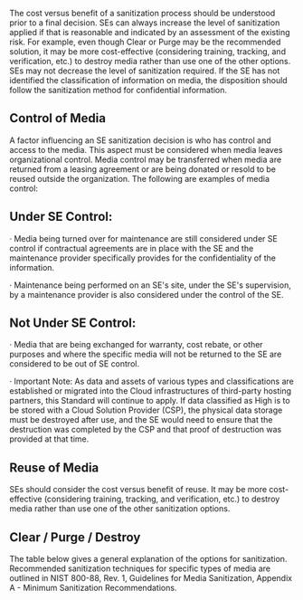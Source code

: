 The cost versus benefit of a sanitization process should be understood prior to a final decision. SEs can always increase the level of sanitization applied if that is reasonable and indicated by an assessment of the existing risk. For example, even though Clear or Purge may be the recommended solution, it may be more cost-effective (considering training, tracking, and verification, etc.) to destroy media rather than use one of the other options. SEs may not decrease the level of sanitization required. If the SE has not identified the classification of information on media, the disposition should follow the sanitization method for confidential information.

## **Control of Media**

A factor influencing an SE sanitization decision is who has control and access to the media. This aspect must be considered when media leaves organizational control. Media control may be transferred when media are returned from a leasing agreement or are being donated or resold to be reused outside the organization. The following are examples of media control:

## **Under SE Control:**

· Media being turned over for maintenance are still considered under SE control if contractual agreements are in place with the SE and the maintenance provider specifically provides for the confidentiality of the information.

· Maintenance being performed on an SE's site, under the SE's supervision, by a maintenance provider is also considered under the control of the SE.

## **Not Under SE Control:**

· Media that are being exchanged for warranty, cost rebate, or other purposes and where the specific media will not be returned to the SE are considered to be out of SE control.

· Important Note: As data and assets of various types and classifications are established or migrated into the Cloud infrastructures of third-party hosting partners, this Standard will continue to apply. If data classified as High is to be stored with a Cloud Solution Provider (CSP), the physical data storage must be destroyed after use, and the SE would need to ensure that the destruction was completed by the CSP and that proof of destruction was provided at that time.$_{ }$

## **Reuse of Media**

SEs should consider the cost versus benefit of reuse. It may be more cost-effective (considering training, tracking, and verification, etc.) to destroy media rather than use one of the other sanitization options.

## **Clear / Purge / Destroy**

The table below gives a general explanation of the options for sanitization. Recommended sanitization techniques for specific types of media are outlined in NIST 800-88, Rev. 1, Guidelines for Media Sanitization, Appendix A - Minimum Sanitization Recommendations.